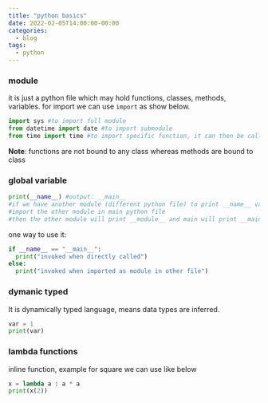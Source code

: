 ```yaml
---
title: "python basics"
date: 2022-02-05T14:00:00-00:00
categories:
  - blog
tags:
  - python
---
```



### module 

it is just a python file which may hold functions, classes, methods, variables. for import we can use `import` as show below.

```py
import sys #to import full module
from datetime import date #to import submodule
from time import time #to import specific function, it can then be called directly
```

**Note**: functions are not bound to any class whereas methods are bound to class


### global variable

```py
print(__name__) #output: __main__
#if we have another module (different python file) to print __name__ variable
#import the other module in main python file 
#then the other module will print __module__ and main will print __main__
```

one way to use it:

```py
if __name__ == "__main__":
  print("invoked when directly called")
else:
  print("invoked when imported as module in other file")
```


### dymanic typed

It is dynamically typed language, means data types are inferred.

```py
var = 1
print(var)
```


### lambda functions

inline function, example for square we can use like below

```py
x = lambda a : a * a
print(x(2))
```
